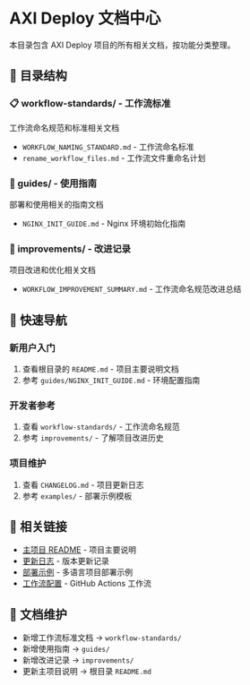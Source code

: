 # AXI Deploy 文档中心

本目录包含 AXI Deploy 项目的所有相关文档，按功能分类整理。

## 📁 目录结构

### 📋 workflow-standards/ - 工作流标准
工作流命名规范和标准相关文档

- `WORKFLOW_NAMING_STANDARD.md` - 工作流命名标准
- `rename_workflow_files.md` - 工作流文件重命名计划

### 🔧 guides/ - 使用指南
部署和使用相关的指南文档

- `NGINX_INIT_GUIDE.md` - Nginx 环境初始化指南

### 🚀 improvements/ - 改进记录
项目改进和优化相关文档

- `WORKFLOW_IMPROVEMENT_SUMMARY.md` - 工作流命名规范改进总结

## 📖 快速导航

### 新用户入门
1. 查看根目录的 `README.md` - 项目主要说明文档
2. 参考 `guides/NGINX_INIT_GUIDE.md` - 环境配置指南

### 开发者参考
1. 查看 `workflow-standards/` - 工作流命名规范
2. 参考 `improvements/` - 了解项目改进历史

### 项目维护
1. 查看 `CHANGELOG.md` - 项目更新日志
2. 参考 `examples/` - 部署示例模板

## 🔗 相关链接

- [主项目 README](../README.md) - 项目主要说明
- [更新日志](../CHANGELOG.md) - 版本更新记录
- [部署示例](../examples/) - 多语言项目部署示例
- [工作流配置](../.github/workflows/) - GitHub Actions 工作流

## 📝 文档维护

- 新增工作流标准文档 → `workflow-standards/`
- 新增使用指南 → `guides/`
- 新增改进记录 → `improvements/`
- 更新主项目说明 → 根目录 `README.md` 